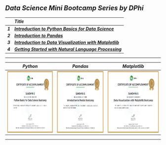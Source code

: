 ## _Data Science Mini Bootcamp Series by DPhi_
||_Title_|
|:--:|:--|
|_**1**_|_**[Introduction to Python Basics for Data Science](FILES/%231%20Python%20Basics)**_|
|_**2**_|_**[Introduction to Pandas](FILES/%232%20Pandas)**_|
|_**3**_|_**[Introduction to Data Visualization with Matplotlib](FILES/%233%20Data%20Visualization)**_|
|_**4**_|_**[Getting Started with Natural Language Processing](FILES/%234%20Natural%20Language%20Processing)**_|
---
| _Python_ | _Pandas_ | _Matplotlib_ |
| :------: | :------: | :----------: |
|<img src="FILES/Certificates/python.png" width="600px" height="200px">|<img src="FILES/Certificates/pandas.png" width="600px" height="200px">|<img src="FILES/Certificates/matplotlib.png" width="600px" height="200px">|
---
